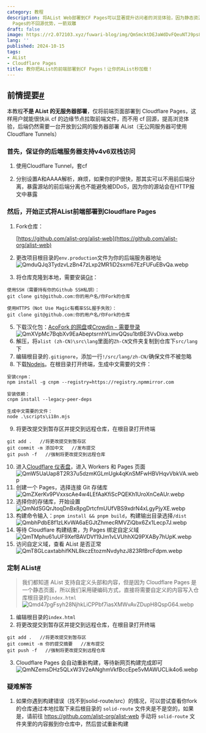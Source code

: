 ```yaml
---
category: 教程
description: 将AList Web部署到CF Pages可以显著提升访问者的浏览体验，因为静态资源都在CF的边缘节点，而后端使用API交互，而不是由源服务器路由所有流量，既能减轻源服务器的负载，又能使用CF
  Pages的不回源优势，一箭双雕
draft: false
image: https://r2.072103.xyz/fuwari-blog/img/QmSmcktDEJaWdDvFQeuNTJ9ps8R3PcLWyhSrbxoLEq2b2x.webp
lang: ''
published: 2024-10-15
tags:
- AList
- Cloudflare Pages
title: 教你把AList的前端部署到CF Pages！让你的AList秒加载！
---
```

## 前情提要[#](https://afo.im/shen-me-Cloudflare-dai-li-AList-tai-man--jiao-ni-bu-shu-qian-duan-dao-Pages-ju-jue-hui-yuan-#user-content-%E5%89%8D%E6%83%85%E6%8F%90%E8%A6%81)

本教程**不是 AList 的无服务器部署**，仅将前端页面部署到 Cloudflare Pages，这样用户就能很快从 cf 的边缘节点拉取前端文件，而不用 cf 回源，提高浏览体验，后端仍然需要一台开放到公网的服务器部署 AList（无公网服务器可使用 Cloudflare Tunnels）

### 首先，保证你的后端服务器支持v4v6双栈访问

1. 使用Cloudflare Tunnel，套cf

2. 分别设置A和AAAA解析，麻烦，如果你的IP很快，那其实可以不用前后端分离，暴露源站的前后端分离也不能避免被DDoS，因为你的源站会在HTTP报文中暴露

### 然后，开始正式将AList前端部署到Cloudflare Pages

1. Fork仓库：
   
   [https://github.com/alist-org/alist-web](https://github.com/alist-org/alist-web)

2. 更改项目根目录的`env.production`文件为你的后端服务器地址  
   ![QmduQJq3TydzvLzBn47zLxp2MR1iD2sxm67EzFUFuEBvQa.webp](https://r2.072103.xyz/fuwari-blog/img/6f2871ca5d35e1e974d89611835f3a2c7fd205e7.webp)

3. 将仓库克隆到本地，需要安装[Git](https://git-scm.com/)：

```
使用SSH（需要持有你的Github SSH私钥）：
git clone git@github.com:你的用户名/你Fork的仓库

使用HTTPS（Not Use Magic有概率SSL握手失败）：
git clone git@github.com:你的用户名/你Fork的仓库
```

5. 下载汉化包：[AcoFork 的网盘](https://alist.onani.cn/guest/alist_Zh-CN)或[Crowdin - 需要登录](https://crowdin.com/project/alist/zh-CN)  
   ![QmXVpMc7BqbXv9EaAbeptsrnhYLinvQQsu1btBE3VvDixa.webp](https://r2.072103.xyz/fuwari-blog/img/68d31e9797edfc3c1d8a72386ebf3a643d117ce6.webp)
6. 解压，将`alist (zh-CN)\src\lang`里面的`Zh-CN`文件夹复制到仓库下`src/lang`下
7. 编辑根目录的`.gitignore`，添加一行`!/src/lang/zh-CN/`确保文件不被忽略
8. 下载[Nodejs](https://nodejs.org/zh-cn)。在根目录打开终端，生成中文需要的文件：

```
安装cnpm：
npm install -g cnpm --registry=https://registry.npmmirror.com

安装依赖：
cnpm install --legacy-peer-deps

生成中文需要的文件：
node .\scripts\i18n.mjs
```

9. 将更改提交到暂存区并提交到远程仓库，在根目录打开终端

```
git add .   //将更改提交到暂存区
git commit -m 添加中文   //发布提交
git push -f   //强制将更改提交到远程仓库
```

10. 进入[Cloudflare 仪表盘](https://dash.cloudflare.com/)，进入 Workers 和 Pages 页面  
    ![QmW5UaUap8T2R37u5dzmKGLmUgk4qKnSMFwHBVHqvVbkVA.webp](https://r2.072103.xyz/fuwari-blog/img/49ccd51771082fdc94eecb270caf987d257cd987.webp)
11. 创建一个 Pages，选择连接 Git 存储库  
    ![QmZXerKv9PVxxscAe4w4LEfAaKfiScPQEKh1UroXnCeAUr.webp](https://r2.072103.xyz/fuwari-blog/img/9c4b9ff38d3c8810007ffe33c1a0f98cdd84b92e.webp)
12. 选择你的存储库，开始设置  
    ![QmNdSGQrJtoqDnBx8pgDrtcfmUUfVBS9xdrN4xLgyPjyXE.webp](https://r2.072103.xyz/fuwari-blog/img/fb97b5148c3811590609a0b85c6c1ee3c451853d.webp)
13. 构建命令输入：`pnpm install && pnpm build`，构建输出目录选择`/dist`  
    ![QmbhPdbE8f1zLKvWA6aEGJtZhmecRMVZiQbx6Zx1Lecp7J.webp](https://r2.072103.xyz/fuwari-blog/img/c4300a94ccb16fe1383c721cbc83d1a71420e340.webp)
14. 等待 Cloudflare 构建结束，为 Pages 绑定自定义域  
    ![QmTMphu61uUF9XefBAVDVf19Jm1vLVUhhXQ9PXABy7hUpK.webp](https://r2.072103.xyz/fuwari-blog/img/d27136b31d759898fe06041f12e7a07f07bd06b0.webp)
15. 访问自定义域，查看 AList 是否正常  
    ![QmT8GLcaxtabhifKNL8kczEtozmNvdyhzJ823RfBrcFdpm.webp](https://r2.072103.xyz/fuwari-blog/img/345df496620a9d3faf0eceeb773813bc9ac98375.webp)

### 定制 AList[#](https://afo.im/shen-me-Cloudflare-dai-li-AList-tai-man--jiao-ni-bu-shu-qian-duan-dao-Pages-ju-jue-hui-yuan-#user-content-%E5%AE%9A%E5%88%B6-alist)

> 我们都知道 AList 支持自定义头部和内容，但是因为 Cloudflare Pages 是一个静态页面，所以我们采用硬编码方式，直接将需要自定义的内容写入仓库根目录的`index.html`  
> ![Qmd47pgFsyh28NjhkLiCPPbf7iasXMWvAvZDupH8QspG64.webp](https://r2.072103.xyz/fuwari-blog/img/c3ff113558b368da9a7aeb70f70b978f49d0eb7a.webp)

1. 编辑根目录的`index.html`
2. 将更改提交到暂存区并提交到远程仓库，在根目录打开终端

```
git add .   //将更改提交到暂存区
git commit -m 你的提交摘要   //发布提交
git push -f   //强制将更改提交到远程仓库
```

3. Cloudflare Pages 会自动重新构建，等待新网页构建完成即可  
   ![QmNZemsDHz5QLxW3V2eANghmVkfBccEpe5vMAWUCLik4o6.webp](https://r2.072103.xyz/fuwari-blog/img/863e5bb3ef65ec2a0af03303dd3afe13fb8dd8d4.webp)

### 疑难解答

1. 如果你遇到构建错误（找不到solid-route/src）的情况，可以尝试查看你fork的仓库通过本地拉取下来后根目录的 `solid-route` 文件夹是不是空的，如果是，请前往 https://github.com/alist-org/alist-web 手动将 `solid-route` 文件夹里的内容搬到你仓库中，然后尝试重新构建